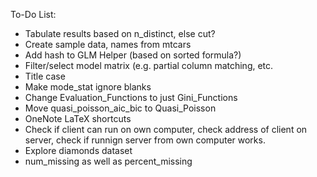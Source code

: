 To-Do List:

- Tabulate results based on n_distinct, else cut?
- Create sample data, names from mtcars
- Add hash to GLM Helper (based on sorted formula?)
- Filter/select model matrix (e.g. partial column matching, etc.
- Title case
- Make mode_stat ignore blanks
- Change Evaluation_Functions to just Gini_Functions
- Move quasi_poisson_aic_bic to Quasi_Poisson
- OneNote LaTeX shortcuts
- Check if client can run on own computer, check address of client on server, check if runnign server from own computer works.
- Explore diamonds dataset
- num_missing as well as percent_missing
